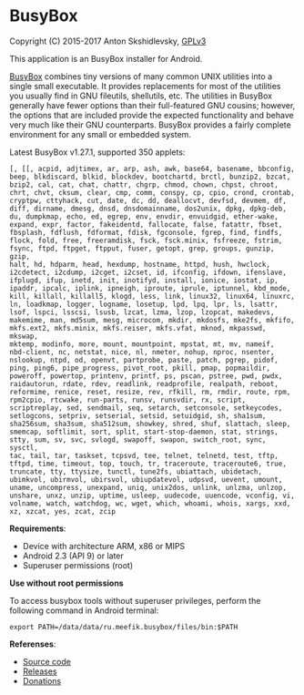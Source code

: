 # BusyBox

Copyright (C) 2015-2017 Anton Skshidlevsky, [GPLv3](http://opensource.org/licenses/gpl-3.0.html)

This application is an BusyBox installer for Android.

[BusyBox](http://busybox.net) combines tiny versions of many common UNIX utilities into a single small executable. It provides replacements for most of the utilities you usually find in GNU fileutils, shellutils, etc. The utilities in BusyBox generally have fewer options than their full-featured GNU cousins; however, the options that are included provide the expected functionality and behave very much like their GNU counterparts. BusyBox provides a fairly complete environment for any small or embedded system.

Latest BusyBox v1.27.1, supported 350 applets:

	[, [[, acpid, adjtimex, ar, arp, ash, awk, base64, basename, bbconfig,
	beep, blkdiscard, blkid, blockdev, bootchartd, brctl, bunzip2, bzcat,
	bzip2, cal, cat, chat, chattr, chgrp, chmod, chown, chpst, chroot,
	chrt, chvt, cksum, clear, cmp, comm, conspy, cp, cpio, crond, crontab,
	cryptpw, cttyhack, cut, date, dc, dd, deallocvt, devfsd, devmem, df,
	diff, dirname, dmesg, dnsd, dnsdomainname, dos2unix, dpkg, dpkg-deb,
	du, dumpkmap, echo, ed, egrep, env, envdir, envuidgid, ether-wake,
	expand, expr, factor, fakeidentd, fallocate, false, fatattr, fbset,
	fbsplash, fdflush, fdformat, fdisk, fgconsole, fgrep, find, findfs,
	flock, fold, free, freeramdisk, fsck, fsck.minix, fsfreeze, fstrim,
	fsync, ftpd, ftpget, ftpput, fuser, getopt, grep, groups, gunzip, gzip,
	halt, hd, hdparm, head, hexdump, hostname, httpd, hush, hwclock,
	i2cdetect, i2cdump, i2cget, i2cset, id, ifconfig, ifdown, ifenslave,
	ifplugd, ifup, inetd, init, inotifyd, install, ionice, iostat, ip,
	ipaddr, ipcalc, iplink, ipneigh, iproute, iprule, iptunnel, kbd_mode,
	kill, killall, killall5, klogd, less, link, linux32, linux64, linuxrc,
	ln, loadkmap, logger, logname, losetup, lpd, lpq, lpr, ls, lsattr,
	lsof, lspci, lsscsi, lsusb, lzcat, lzma, lzop, lzopcat, makedevs,
	makemime, man, md5sum, mesg, microcom, mkdir, mkdosfs, mke2fs, mkfifo,
	mkfs.ext2, mkfs.minix, mkfs.reiser, mkfs.vfat, mknod, mkpasswd, mkswap,
	mktemp, modinfo, more, mount, mountpoint, mpstat, mt, mv, nameif,
	nbd-client, nc, netstat, nice, nl, nmeter, nohup, nproc, nsenter,
	nslookup, ntpd, od, openvt, partprobe, paste, patch, pgrep, pidof,
	ping, ping6, pipe_progress, pivot_root, pkill, pmap, popmaildir,
	poweroff, powertop, printenv, printf, ps, pscan, pstree, pwd, pwdx,
	raidautorun, rdate, rdev, readlink, readprofile, realpath, reboot,
	reformime, renice, reset, resize, rev, rfkill, rm, rmdir, route, rpm,
	rpm2cpio, rtcwake, run-parts, runsv, runsvdir, rx, script,
	scriptreplay, sed, sendmail, seq, setarch, setconsole, setkeycodes,
	setlogcons, setpriv, setserial, setsid, setuidgid, sh, sha1sum,
	sha256sum, sha3sum, sha512sum, showkey, shred, shuf, slattach, sleep,
	smemcap, softlimit, sort, split, start-stop-daemon, stat, strings,
	stty, sum, sv, svc, svlogd, swapoff, swapon, switch_root, sync, sysctl,
	tac, tail, tar, taskset, tcpsvd, tee, telnet, telnetd, test, tftp,
	tftpd, time, timeout, top, touch, tr, traceroute, traceroute6, true,
	truncate, tty, ttysize, tunctl, tune2fs, ubiattach, ubidetach,
	ubimkvol, ubirmvol, ubirsvol, ubiupdatevol, udpsvd, uevent, umount,
	uname, uncompress, unexpand, uniq, unix2dos, unlink, unlzma, unlzop,
	unshare, unxz, unzip, uptime, usleep, uudecode, uuencode, vconfig, vi,
	volname, watch, watchdog, wc, wget, which, whoami, whois, xargs, xxd,
	xz, xzcat, yes, zcat, zcip

**Requirements**:

* Device with architecture ARM, x86 or MIPS
* Android 2.3 (API 9) or later
* Superuser permissions (root)

**Use without root permissions**

To access busybox tools without superuser privileges, perform the following command in Android terminal:

    export PATH=/data/data/ru.meefik.busybox/files/bin:$PATH

**Referenses**:

* [Source code](https://github.com/meefik/busybox)
* [Releases](https://github.com/meefik/busybox/releases)
* [Donations](http://meefik.github.io/donate/)
